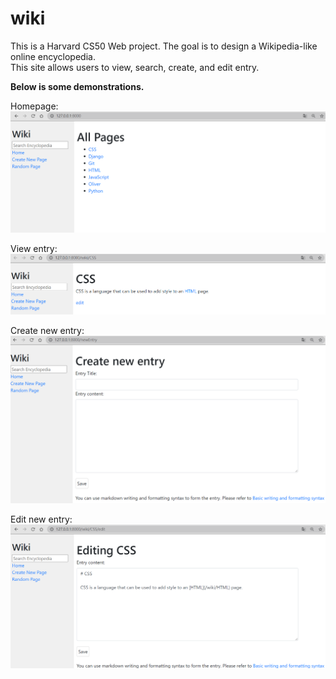 # wiki

This is a Harvard CS50 Web project. The goal is to design a Wikipedia-like online encyclopedia.  
This site allows users to view, search, create, and edit entry.  

**Below is some demonstrations.**

Homepage:  
<img src="encyclopedia/static/encyclopedia/index.PNG" >

View entry:  
<img src="encyclopedia/static/encyclopedia/entry.PNG" >

Create new entry:
<img src="encyclopedia/static/encyclopedia/new.PNG" >

Edit new entry:  
<img src="encyclopedia/static/encyclopedia/edit.PNG" >
